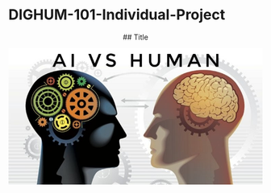 # DIGHUM-101-Individual-Project
<p align="center">
    ## Title
</p>

![httpswww.linkedin.compulsedifferences-between-artificial-intelligence-vs-human-gangesh-thakur](./Img/aiVsHuman.jpeg)

